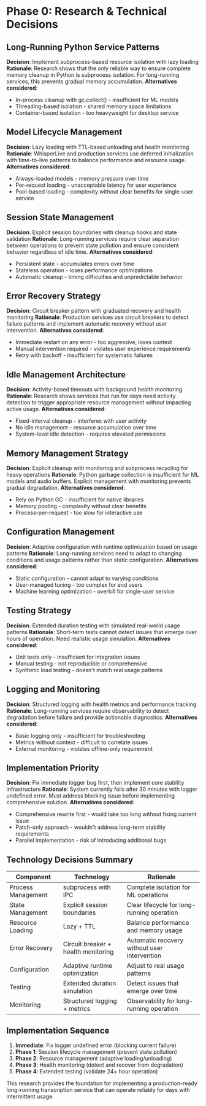 # Phase 0: Research & Technical Decisions

## Long-Running Python Service Patterns

**Decision**: Implement subprocess-based resource isolation with lazy loading
**Rationale**: Research shows that the only reliable way to ensure complete memory cleanup in Python is subprocess isolation. For long-running services, this prevents gradual memory accumulation.
**Alternatives considered**:
- In-process cleanup with gc.collect() - insufficient for ML models
- Threading-based isolation - shared memory space limitations
- Container-based isolation - too heavyweight for desktop service

## Model Lifecycle Management

**Decision**: Lazy loading with TTL-based unloading and health monitoring
**Rationale**: WhisperLive and production services use deferred initialization with time-to-live patterns to balance performance and resource usage.
**Alternatives considered**:
- Always-loaded models - memory pressure over time
- Per-request loading - unacceptable latency for user experience
- Pool-based loading - complexity without clear benefits for single-user service

## Session State Management

**Decision**: Explicit session boundaries with cleanup hooks and state validation
**Rationale**: Long-running services require clear separation between operations to prevent state pollution and ensure consistent behavior regardless of idle time.
**Alternatives considered**:
- Persistent state - accumulates errors over time
- Stateless operation - loses performance optimizations
- Automatic cleanup - timing difficulties and unpredictable behavior

## Error Recovery Strategy

**Decision**: Circuit breaker pattern with graduated recovery and health monitoring
**Rationale**: Production services use circuit breakers to detect failure patterns and implement automatic recovery without user intervention.
**Alternatives considered**:
- Immediate restart on any error - too aggressive, loses context
- Manual intervention required - violates user experience requirements
- Retry with backoff - insufficient for systematic failures

## Idle Management Architecture

**Decision**: Activity-based timeouts with background health monitoring
**Rationale**: Research shows services that run for days need activity detection to trigger appropriate resource management without impacting active usage.
**Alternatives considered**:
- Fixed-interval cleanup - interferes with user activity
- No idle management - resource accumulation over time
- System-level idle detection - requires elevated permissions

## Memory Management Strategy

**Decision**: Explicit cleanup with monitoring and subprocess recycling for heavy operations
**Rationale**: Python garbage collection is insufficient for ML models and audio buffers. Explicit management with monitoring prevents gradual degradation.
**Alternatives considered**:
- Rely on Python GC - insufficient for native libraries
- Memory pooling - complexity without clear benefits
- Process-per-request - too slow for interactive use

## Configuration Management

**Decision**: Adaptive configuration with runtime optimization based on usage patterns
**Rationale**: Long-running services need to adapt to changing conditions and usage patterns rather than static configuration.
**Alternatives considered**:
- Static configuration - cannot adapt to varying conditions
- User-managed tuning - too complex for end users
- Machine learning optimization - overkill for single-user service

## Testing Strategy

**Decision**: Extended duration testing with simulated real-world usage patterns
**Rationale**: Short-term tests cannot detect issues that emerge over hours of operation. Need realistic usage simulation.
**Alternatives considered**:
- Unit tests only - insufficient for integration issues
- Manual testing - not reproducible or comprehensive
- Synthetic load testing - doesn't match real usage patterns

## Logging and Monitoring

**Decision**: Structured logging with health metrics and performance tracking
**Rationale**: Long-running services require observability to detect degradation before failure and provide actionable diagnostics.
**Alternatives considered**:
- Basic logging only - insufficient for troubleshooting
- Metrics without context - difficult to correlate issues
- External monitoring - violates offline-only requirement

## Implementation Priority

**Decision**: Fix immediate logger bug first, then implement core stability infrastructure
**Rationale**: System currently fails after 30 minutes with logger undefined error. Must address blocking issue before implementing comprehensive solution.
**Alternatives considered**:
- Comprehensive rewrite first - would take too long without fixing current issue
- Patch-only approach - wouldn't address long-term stability requirements
- Parallel implementation - risk of introducing additional bugs

## Technology Decisions Summary

| Component | Technology | Rationale |
|-----------|------------|-----------|
| Process Management | subprocess with IPC | Complete isolation for ML operations |
| State Management | Explicit session boundaries | Clear lifecycle for long-running operation |
| Resource Loading | Lazy + TTL | Balance performance and memory usage |
| Error Recovery | Circuit breaker + health monitoring | Automatic recovery without user intervention |
| Configuration | Adaptive runtime optimization | Adjust to real usage patterns |
| Testing | Extended duration simulation | Detect issues that emerge over time |
| Monitoring | Structured logging + metrics | Observability for long-running operation |

## Implementation Sequence

1. **Immediate**: Fix logger undefined error (blocking current failure)
2. **Phase 1**: Session lifecycle management (prevent state pollution)
3. **Phase 2**: Resource management (adaptive loading/unloading)
4. **Phase 3**: Health monitoring (detect and recover from degradation)
5. **Phase 4**: Extended testing (validate 24+ hour operation)

This research provides the foundation for implementing a production-ready long-running transcription service that can operate reliably for days with intermittent usage.